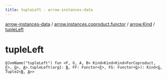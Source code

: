 ```yaml
---
title: tupleLeft - arrow-instances-data
---
```


[arrow-instances-data](../../index.html) / [arrow.instances.coproduct.functor](../index.html) / [arrow.Kind](index.html) / [tupleLeft](./tuple-left.html)

# tupleLeft

`@JvmName("tupleLeft") fun <F, G, A, B> Kind<Kind<Kind<ForCoproduct, `[`F`](tuple-left.html#F)`>, `[`G`](tuple-left.html#G)`>, `[`A`](tuple-left.html#A)`>.tupleLeft(arg1: `[`B`](tuple-left.html#B)`, FF: Functor<`[`F`](tuple-left.html#F)`>, FG: Functor<`[`G`](tuple-left.html#G)`>): Kind<`[`G`](tuple-left.html#G)`, Tuple2<`[`B`](tuple-left.html#B)`, `[`A`](tuple-left.html#A)`>>`